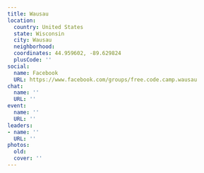 ```yaml
---
title: Wausau
location:
  country: United States
  state: Wisconsin
  city: Wausau
  neighborhood: 
  coordinates: 44.959602, -89.629824
  plusCode: ''
social:
  name: Facebook
  URL: https://www.facebook.com/groups/free.code.camp.wausau
chat:
  name: ''
  URL: ''
event:
  name: ''
  URL: ''
leaders:
- name: ''
  URL: ''
photos:
  old: 
  cover: ''
---
```

